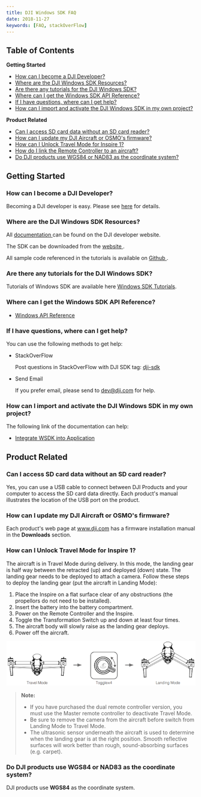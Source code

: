```yaml
---
title: DJI Windows SDK FAQ
date: 2018-11-27
keywords: [FAQ, stackOverFlow]
---
```


## Table of Contents

**Getting Started**

* [How can I become a DJI Developer?](#how-can-i-become-a-dji-developer)
* [Where are the DJI Windows SDK Resources?](#where-are-the-dji-windows-sdk-resources)
* [Are there any tutorials for the DJI Windows SDK?](#are-there-any-tutorials-for-the-dji-windows-sdk)
* [Where can I get the Windows SDK API Reference?](#where-can-i-get-the-windows-sdk-api-reference)
* [If I have questions, where can I get help?](#if-i-have-questions-where-can-i-get-help)
* [How can I import and activate the DJI Windows SDK in my own project?](#how-can-i-import-and-activate-the-dji-windows-sdk-in-my-own-project)

**Product Related**

* [Can I access SD card data without an SD card reader?](#can-i-access-sd-card-data-without-an-sd-card-reader)
* [How can I update my DJI Aircraft or OSMO's firmware?](#how-can-i-update-my-dji-aircraft-or-osmo-s-firmware)
* [How can I Unlock Travel Mode for Inspire 1?](#how-can-i-unlock-travel-mode-for-inspire-1)
* [How do I link the Remote Controller to an aircraft?](#how-do-i-link-the-remote-controller-to-an-aircraft)
* [Do DJI products use WGS84 or NAD83 as the coordinate system?](#do-dji-products-use-wgs84-or-nad83-as-the-coordinate-system)

## Getting Started

### How can I become a DJI Developer?

Becoming a DJI developer is easy. Please see [here](../application-development-workflow/workflow-register.html) for details.

### Where are the DJI Windows SDK Resources?

All <a href="http://developer.dji.com/windows-sdk/documentation" target="_blank"> documentation </a> can be found on the DJI developer website.

The SDK can be downloaded from the <a href="https://developer.dji.com/windows-sdk/downloads" target="_blank"> website </a>. 

All sample code referenced in the tutorials is available on <a href="https://github.com/dji-sdk/Windows-SDK" target="_blank"> Github </a>.

### Are there any tutorials for the DJI Windows SDK?

Tutorials of Windows SDK are available here [Windows SDK Tutorials](../tutorials/index.html).

### Where can I get the Windows SDK API Reference?

- <a href="https://developer.dji.com/api-reference/windows-api/index.html" target="_blank">Windows API Reference</a>

### If I have questions, where can I get help?

You can use the following methods to get help:

- StackOverFlow 

  Post questions in StackOverFlow with DJI SDK tag: <a href="http://stackoverflow.com/questions/tagged/dji-sdk" target="_blank">dji-sdk</a>
  
- Send Email

  If you prefer email, please send to <dev@dji.com> for help.

### How can I import and activate the DJI Windows SDK in my own project?

The following link of the documentation can help:

- [Integrate WSDK into Application](../application-development-workflow/workflow-integrate.html)

## Product Related

### Can I access SD card data without an SD card reader?

Yes, you can use a USB cable to connect between DJI Products and your computer to access the SD card data directly. Each product's manual illustrates the location of the USB port on the product.

### How can I update my DJI Aircraft or OSMO's firmware?
  
Each product's web page at <a href="http://www.dji.com" target="_blank">www.dji.com</a> has a firmware installation manual in the **Downloads** section.

### How can I Unlock Travel Mode for Inspire 1?

The aircraft is in Travel Mode during delivery. In this mode, the landing gear is half way between the retracted (up) and deployed (down) state. The landing gear needs to be deployed to attach a camera. Follow these steps to deploy the landing gear (put the aircraft in Landing Mode):

1. Place the Inspire on a flat surface clear of any obstructions (the propellors do not need to be installed).
2. Insert the battery into the battery compartment.
3. Power on the Remote Controller and the Inspire.
4. Toggle the Transformation Switch up and down at least four times.
5. The aircraft body will slowly raise as the landing gear deploys.
6. Power off the aircraft.

 ![](../../images/faq/unlockTravelMode_en.png)

> **Note:** 
>- If you have purchased the dual remote controller version, you must use the Master remote controller to deactivate Travel Mode. 
>- Be sure to remove the camera from the aircraft before switch from Landing Mode to Travel Mode. 
>- The ultrasonic sensor underneath the aircraft is used to determine when the landing gear is at the right position. Smooth reflective surfaces will work better than rough, sound-absorbing surfaces (e.g. carpet). 
 
### Do DJI products use WGS84 or NAD83 as the coordinate system?

DJI products use **WGS84** as the coordinate system.

